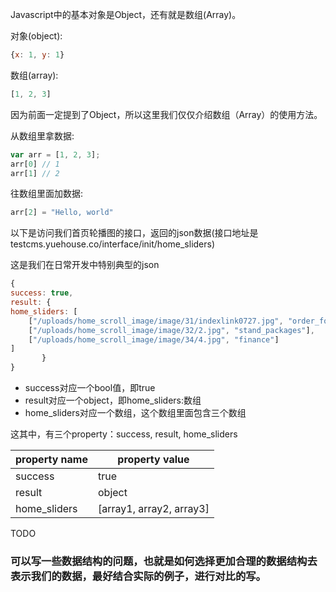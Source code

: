 Javascript中的基本对象是Object，还有就是数组(Array)。

对象(object):
```Javascript
{x: 1, y: 1}
```

数组(array):

```Javascript
[1, 2, 3]
```

因为前面一定提到了Object，所以这里我们仅仅介绍数组（Array）的使用方法。

从数组里拿数据:

```Javascript
var arr = [1, 2, 3];
arr[0] // 1
arr[1] // 2
```

往数组里面加数据:
```Javascript
arr[2] = "Hello, world"
```
以下是访问我们首页轮播图的接口，返回的json数据(接口地址是testcms.yuehouse.co/interface/init/home_sliders)

这是我们在日常开发中特别典型的json
```javascript
{
success: true,
result: {
home_sliders: [
    ["/uploads/home_scroll_image/image/31/indexlink0727.jpg", "order_form"],
    ["/uploads/home_scroll_image/image/32/2.jpg", "stand_packages"],
    ["/uploads/home_scroll_image/image/34/4.jpg", "finance"]
]
       }
}
```
- success对应一个bool值，即true
- result对应一个object，即home_sliders:数组
- home_sliders对应一个数组，这个数组里面包含三个数组

这其中，有三个property：success, result, home_sliders

| property name | property value |
|---------------|----------------|
| success       | true           |
| result        | object         |
| home_sliders  | [array1, array2, array3]|


TODO
### 可以写一些数据结构的问题，也就是如何选择更加合理的数据结构去表示我们的数据，最好结合实际的例子，进行对比的写。
